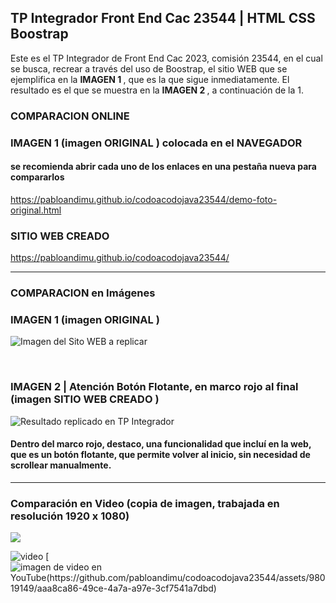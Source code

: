 <h2> TP Integrador Front End Cac 23544 | HTML CSS Boostrap </h2>

Este es el TP Integrador de Front End Cac 2023, comisión 23544, en el cual se busca, recrear a través del uso de Boostrap, el sitio WEB que se ejemplifica en la <b> IMAGEN 1 </b>, que es la que sigue inmediatamente. 
El resultado es el que se muestra en la <b> IMAGEN 2 </b> , a continuación de la 1.

<h3> COMPARACION ONLINE </h3>

<h3> IMAGEN 1 (imagen <b> ORIGINAL </b> ) colocada en el NAVEGADOR </h3>
<h4> se recomienda abrir cada uno de los enlaces en una pestaña nueva para compararlos </h4>

https://pabloandimu.github.io/codoacodojava23544/demo-foto-original.html

<h3> <b> SITIO WEB CREADO </b>  </h3>

https://pabloandimu.github.io/codoacodojava23544/

-------------------------------------------------------------------

<h3> COMPARACION en Imágenes </h3>

<h3> IMAGEN 1 (imagen <b> ORIGINAL </b> ) </h3>

![Imagen del Sito WEB a replicar](https://github.com/pabloandimu/codoacodojava23544/assets/98019149/ad3da59c-0ddb-4a36-9504-77c171efc5eb)

<br>
<h3> IMAGEN 2 | Atención Botón Flotante, en marco rojo al final (imagen <b> SITIO WEB CREADO </b> ) </h3>

![Resultado replicado en TP Integrador](https://github.com/pabloandimu/codoacodojava23544/assets/98019149/166cfbfd-a658-47f8-a5c6-b8ae11270a59)

<h4> Dentro del marco rojo, destaco, una funcionalidad que incluí en la web, que es un botón flotante, que permite volver al inicio, sin necesidad de scrollear manualmente. </h4>

-------------------------------------------------------------------

<h3> Comparación en Video (copia de imagen, trabajada en resolución 1920 x 1080) </h3>

[![](https://markdown-videos.deta.dev/youtube/AtMIMJRlbJs)](https://www.youtube.com/watch?v=AtMIMJRlbJs)

![video](https://github.com/pabloandimu/codoacodojava23544/assets/98019149/aaa8ca86-49ce-4a7a-a97e-3cf7541a7dbd)
[![imagen de video en YouTube(https://github.com/pabloandimu/codoacodojava23544/assets/98019149/aaa8ca86-49ce-4a7a-a97e-3cf7541a7dbd)](https://www.youtube.com/watch?v=AtMIMJRlbJs)
